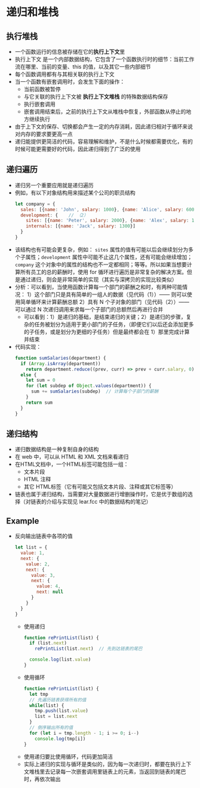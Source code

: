# 递归和堆栈
## 执行堆栈
+ 一个函数运行的信息被存储在它的**执行上下文**里
+ 执行上下文 是一个内部数据结构，它包含了一个函数执行时的细节：当前工作流在哪里、当前的变量、this 的值，以及其它一些内部细节
+ 每个函数调用都有与其相关联的执行上下文
+ 当一个函数有嵌套调用时，会发生下面的操作：
  + 当前函数被暂停
  + 与它关联的执行上下文被 **执行上下文堆栈** 的特殊数据结构保存
  + 执行嵌套调用
  + 嵌套调用结束后，之前的执行上下文从堆栈中恢复，外部函数从停止的地方继续执行
+ 由于上下文的保存、切换都会产生一定的内存消耗，因此递归相对于循环来说对内存的要求要更高一点
+ 递归能提供更简洁的代码，容易理解和维护，不是什么时候都需要优化，有的时候可能更需要好的代码，因此递归得到了广泛的使用

## 递归遍历
+ 递归另一个重要应用就是递归遍历
+ 例如，有以下对象结构用来描述某个公司的职员结构
  ```javascript
  let company = {
    sales: [{name: 'John', salary: 1000}, {name: 'Alice', salary: 600}],  // （1）
    development: {    // （2）
      sites: [{name: 'Peter', salary: 2000}, {name: 'Alex', salary: 1800}],
      internals: [{name: 'Jack', salary: 1300}]
    }
  }
  ```
+ 该结构也有可能会更复杂，例如： `sites` 属性的值有可能以后会继续划分为多个子属性；`development` 属性中可能不止这几个属性，还有可能会继续增加；`company` 这个对象中的属性的结构也不一定都相同；等等。所以如果当想要计算所有员工的总的薪酬时，使用 for 循环进行遍历是非常复杂的解决方案。但是通过递归，则会是非常简单的实现（其实与深拷贝的实现比较类似）
+ 分析：可以看到，当使用函数计算每一个部门的薪酬之和时，有两种可能情况：
  1）这个部门只是具有简单的一组人的数据（见代码（1））—— 则可以使用简单循环来计算薪酬总额
  2）具有 N 个子对象的部门（见代码（2））—— 可以通过 N 次递归调用来求每一个子部门的总额然后再进行合并
  + 可以看到：1）是递归的基础，是结束递归的关键；2）是递归的步骤，复杂的任务被划分为适用于更小部门的子任务，（即便它们以后还会添加更多的子任务，或是划分为更细的子任务）但是最终都会在 1）那里完成计算并结束
+ 代码实现：
  ```javascript
  function sumSalaries(department) {
    if (Array.isArray(department))
      return department.reduce((prev, curr) => prev + curr.salary, 0)   // 计算一个部门的薪酬，这里也是递归结束的条件
    else {
      let sum = 0
      for (let subdep of Object.values(department)) {
        sum += sumSalaries(subdep)  // 计算每个子部门的薪酬
      }
      return sum
    }
  }
  ```

## 递归结构
+ 递归数据结构是一种复制自身的结构
+ 在 web 中，可以从 HTML 和 XML 文档来看递归
+ 在HTML文档中，一个HTML标签可能包括一组：
  + 文本片段
  + HTML 注释
  + 其它 HTML标签（它有可能又包括文本片段、注释或其它标签等）
+ 链表也属于递归结构，当需要对大量数据进行增删操作时，它是优于数组的选择（对链表的介绍与实现见 lear.fcc 中的数据结构的笔记）

## Example
+ 反向输出链表中各项的值
  ```javascript
  let list = {
    value: 1,
    next: {
      value: 2,
      next: {
        value: 3,
        next: {
          value: 4,
          next: null
        }
      }
    }
  }
  ```
  + 使用递归
    ```javascript
    function rePrintList(list) {
      if (list.next) 
        rePrintList(list.next)  // 先到达链表的尾巴

      console.log(list.value)
    }
    ```
  + 使用循环
    ```javascript
    function rePrintList(list) {
      let tmp
      // 先遍历链表获得所有的值
      while(list) {         
        tmp.push(list.value)
        list = list.next
      }
      // 倒序输出所有的值
      for (let i = tmp.length - 1; i >= 0; i--)
        console.log(tmp[i])
    }
    ```
  + 使用递归要比使用循环，代码更加简洁
  + 实际上递归的实现与循环是类似的，因为每一次递归时，都要在执行上下文堆栈里去记录每一次嵌套调用里链表上的元素，当返回到链表的尾巴时，再依次输出